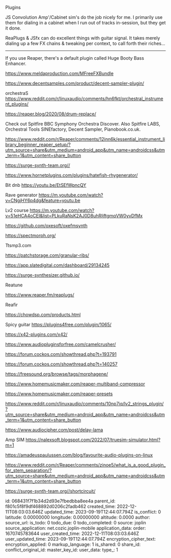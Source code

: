 Plugins

JS Convolution Amp'/Cabinet sim's do the job nicely for me. I primarily use them for dialing in a cabinet when I run out of tracks in-session, but they get it done.

ReaPlugs & JSfx can do excellent things with guitar signal. It takes merely dialing up a few FX chains & tweaking per context, to call forth their riches...

---

If you use Reaper, there's a default plugin called Huge Booty Bass Enhancer.

https://www.meldaproduction.com/MFreeFXBundle

https://www.decentsamples.com/product/decent-sampler-plugin/

orchestraS
https://www.reddit.com/r/linuxaudio/comments/hn6fkt/orchestral_instrument_plugins/

https://reaper.blog/2020/08/drum-replace/

Check out Spitfire BBC Symphony Orchestra Discover. Also Spitfire LABS, Orchestral Tools SINEfactory, Decent Sampler, Pianobook.co.uk.

https://www.reddit.com/r/Reaper/comments/12inn6k/essential_instrument_library_beginner_reaper_setup/?utm_source=share&utm_medium=android_app&utm_name=androidcss&utm_term=1&utm_content=share_button

https://surge-synth-team.org//



https://www.hornetplugins.com/plugins/hatefish-rhygenerator/

Bit dnb
https://youtu.be/EtSEfWpncQY

Rave generator
https://m.youtube.com/watch?v=CNgjHY6p4dg&feature=youtu.be

Lv2 course
https://m.youtube.com/watch?v=51eHCA4oCEI&list=PLkuRaNsK2AJ0D8uhRIjftgmqVW0yvDfMx

https://github.com/oxesoft/oxefmsynth

https://spectmorph.org/

Ttsmp3.com

https://patchstorage.com/granular-ribs/

https://app.slatedigital.com/dashboard/29134245

https://surge-synthesizer.github.io/

Reatune

https://www.reaper.fm/reaplugs/

Reafir

https://chowdsp.com/products.html

Spicy guitar
https://plugins4free.com/plugin/1065/



https://x42-plugins.com/x42/

https://www.audiopluginsforfree.com/camelcrusher/

https://forum.cockos.com/showthread.php?t=193791

https://forum.cockos.com/showthread.php?t=140257

https://freesound.org/browse/tags/morphagene/

https://www.homemusicmaker.com/reaper-multiband-compressor

https://www.homemusicmaker.com/reaper-presets

https://www.reddit.com/r/linuxaudio/comments/10np7iq/lv2_strings_plugin/?utm_source=share&utm_medium=android_app&utm_name=androidcss&utm_term=1&utm_content=share_button

https://www.audiocipher.com/post/delay-lama

Amp SIM
https://nalexsoft.blogspot.com/2022/07/truesim-simulator.html?m=1

https://amadeuspaulussen.com/blog/favourite-audio-plugins-on-linux

https://www.reddit.com/r/Reaper/comments/zinoe5/what_is_a_good_plugin_for_stem_separation/?utm_source=share&utm_medium=android_app&utm_name=androidcss&utm_term=1&utm_content=share_button

https://surge-synth-team.org//shortcircuit/



id: 068431f7f1b34d2d93e7fbedbba8ee4a
parent_id: f801c5f8f9df468892d0206c2fadb462
created_time: 2022-12-11T08:03:03.646Z
updated_time: 2023-09-19T12:44:07.794Z
is_conflict: 0
latitude: 0.00000000
longitude: 0.00000000
altitude: 0.0000
author: 
source_url: 
is_todo: 0
todo_due: 0
todo_completed: 0
source: joplin
source_application: net.cozic.joplin-mobile
application_data: 
order: 1670745783644
user_created_time: 2022-12-11T08:03:03.646Z
user_updated_time: 2023-09-19T12:44:07.794Z
encryption_cipher_text: 
encryption_applied: 0
markup_language: 1
is_shared: 0
share_id: 
conflict_original_id: 
master_key_id: 
user_data: 
type_: 1